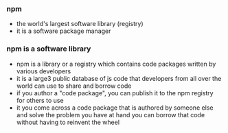 ### npm
- the world's largest software library (registry)
- it is a software package manager

### npm is a software library
- npm is a library or a registry which contains code packages written by various developers
- it is a large3 public database of js code that developers from all over the world can use to share and borrow code
- if you author a "code package", you can publish it to the npm registry for others to use
- it you come across a code package that is authored by someone else and solve the problem you have at hand you can borrow that code without having to reinvent the wheel
